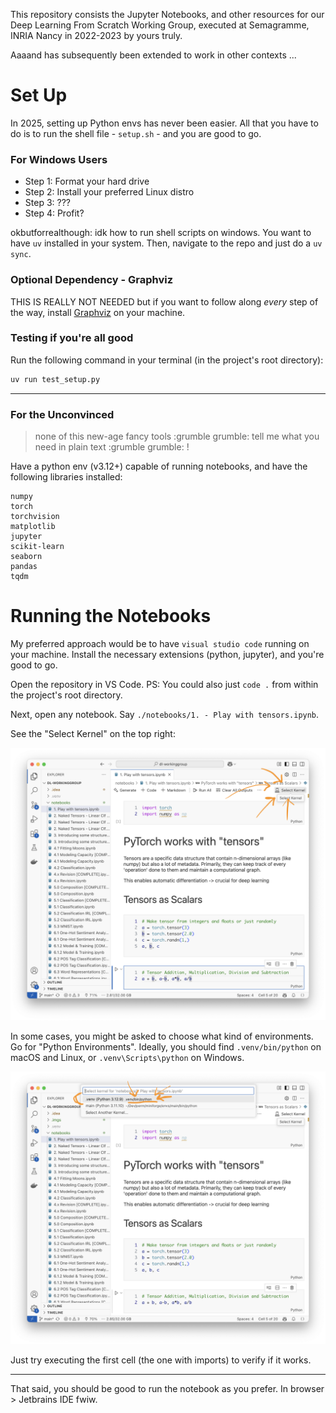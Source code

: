 This repository consists the Jupyter Notebooks, and other resources for our Deep Learning From Scratch Working Group, executed at Semagramme, INRIA Nancy in 2022-2023 by yours truly.

Aaaand has subsequently been extended to work in other contexts ...

# Set Up

In 2025, setting up Python envs has never been easier. 
All that you have to do is to run the shell file - `setup.sh` - and you are good to go. 

### For Windows Users

- Step 1: Format your hard drive
- Step 2: Install your preferred Linux distro
- Step 3: ???
- Step 4: Profit?

okbutforrealthough: idk how to run shell scripts on windows. You want to have `uv` installed in your system. 
Then, navigate to the repo and just do a `uv sync`.

### Optional Dependency - Graphviz

THIS IS REALLY NOT NEEDED but if you want to follow along _every_ step of the way, 
    install [Graphviz](https://graphviz.org/download/) on your machine.

### Testing if you're all good

Run the following command in your terminal (in the project's root directory):

```bash
uv run test_setup.py
```

-----

### For the Unconvinced

> none of this new-age fancy tools :grumble grumble: tell me what you need in plain text :grumble grumble: !

Have a python env (v3.12+) capable of running notebooks, and have the following libraries installed:
```
numpy
torch
torchvision
matplotlib
jupyter
scikit-learn
seaborn
pandas
tqdm
```

# Running the Notebooks

My preferred approach would be to have `visual studio code` running on your machine. 
Install the necessary extensions (python, jupyter), and you're good to go.

Open the repository in VS Code.
PS: You could also just `code .` from within the project's root directory.

Next, open any notebook. Say `./notebooks/1. - Play with tensors.ipynb`.

See the "Select Kernel" on the top right:

![Select Kernel button on top right](.imgs/_setup_select_kernel.png)

In some cases, you might be asked to choose what kind of environments. Go for "Python Environments".
Ideally, you should find `.venv/bin/python` on macOS and Linux, or `.venv\Scripts\python` on Windows.

![Select Python Environment](.imgs/_setup_select_kernel_choices.png)

Just try executing the first cell (the one with imports) to verify if it works.

----

That said, you should be good to run the notebook as you prefer. In browser > Jetbrains IDE fwiw. 